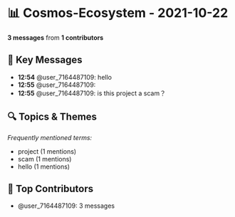 # 📊 Cosmos-Ecosystem - 2021-10-22
**3 messages** from **1 contributors**

## 💬 Key Messages
- **12:54** @user_7164487109: hello
- **12:55** @user_7164487109: 
- **12:55** @user_7164487109: is this project a scam？

## 🔍 Topics & Themes
*Frequently mentioned terms:*
- project (1 mentions)
- scam (1 mentions)
- hello (1 mentions)

## 👥 Top Contributors
- @user_7164487109: 3 messages